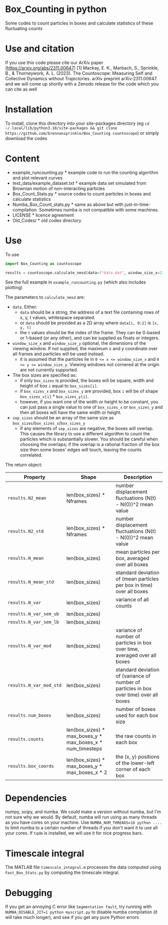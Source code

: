 # Box_Counting in python
Some codes to count particles in boxes and calculate statistics of these fluctuating counts

# Use and citation
If you use this code please cite our ArXiv paper (https://arxiv.org/abs/2311.00647)
[1] Mackay, E. K., Marbach, S., Sprinkle, B., & Thorneywork, A. L. (2023). The Countoscope: Measuring Self and Collective Dynamics without Trajectories. arXiv preprint arXiv:2311.00647. 
and we will come up shortly with a Zenodo release for the code which you can cite as well 

# Installation
To install, clone this directory into your site-packages directory (eg `cd ~/.local/lib/python3.10/site-packages && git clone https://github.com/brennansprinkle/Box_Counting countoscope`)
or simply download the codes

# Content
* example_runcounting.py              * example code to run the counting algorithm and plot relevant curves
* test_data/example_dataset.txt       * example data set simulated from Brownian motion of non-interacting particles
* Box_Count_Stats.py                  * source codes to count particles in boxes and calculate statistics
* Numba_Box_Count_stats.py            * same as above but with just-in-time-compilation. Sometimes numba is not compatible with some machines.
* LICENSE                             * licence agreement
* Old_Codes/                          * old codes directory

# Use
To use
```py
import Box_Counting as countoscope

results = countoscope.calculate_nmsd(data=f"data.dat", window_size_x=217.6, window_size_y=174, box_sizes=Box_Ls, sep_sizes=sep)
```
See the full example in `example_runcounting.py` (which also includes plotting)

The parameters to `calculate_nmsd` are:
* `data`. Either:
  * `data` should be a string, the address of a text file containing rows of x, y, t values, whitespace separated. 
  * or `data` should be provided as a 2D array where `data[i, 0:2]` is `[x, y, t]`
  * the `t` values should be the index of the frame. They can be 0-based or 1-based (or any other), and can be supplied as floats or integers.
* `window_size_x` and `window_size_y` optional, the dimensions of the viewing window. If not supplied, the maximum x and y coordinate over all frames and particles will be used instead.
  * it is assumed that the particles lie in `0 <= x <= window_size_x` and `0 <= y <= window_size_y`. Viewing windows not cornered at the origin are not currently supported.
* The box sizes are specified as:
  * if only `box_sizes` is provided, the boxes will be square, width and height of box `i` equal to `box_sizes[i]`.
  * if `box_sizes_x` and `box_sizes_y` are provided, box `i` will be of shape `box_sizes_x[i]` * `box_sizes_y[i]`.
  * however, if you want one of the width or height to be constant, you can just pass a single value to one of `box_sizes_x` or `box_sizes_y` and then all boxes will have the same width or height.
* `sep_sizes` should be an array of the same size as `box_sizes`/`box_sizes_x`/`box_sizes_y`
  * if any elements of `sep_sizes` are negative, the boxes will overlap. This causes the library to use a different algorithm to count the particles which is substantially slower. You should be careful when choosing the overlaps; if the overlap is a rational fraction of the box size then some boxes' edges will touch, leaving the counts correlated.

The return object:

| Property                | Shape                                                      | Description                                                                             |
|-------------------------|------------------------------------------------------------|-----------------------------------------------------------------------------------------|
| `results.N2_mean`       | len(box_sizes) * Nframes                                   | number displacement fluctuations (N(t) - N(0))^2 mean value                             |
| `results.N2_std`        | len(box_sizes) * Nframes                                   | number displacement fluctuations (N(t) - N(0))^2 mean value                             |
| `results.N_mean`        | len(box_sizes)                                             | mean particles per box, averaged over all boxes                                         |
| `results.N_mean_std`    | len(box_sizes)                                             | standard deviation of (mean particles per box in time) over all boxes                   |
| `results.N_var`         | len(box_sizes)                                             | variance of all counts                                                                  |
| `results.N_var_sem_ub`  | len(box_sizes)                                             |                                                                                         |
| `results.N_var_sem_lb`  | len(box_sizes)                                             |                                                                                         |
| `results.N_var_mod`     | len(box_sizes)                                             | variance of number of particles in box over time, averaged over all boxes               |
| `results.N_var_mod_std` | len(box_sizes)                                             | standard deviation of (variance of number of particles in box over time) over all boxes |
| `results.num_boxes`     | len(box_sizes)                                             | number of boxes used for each box size                                                  |
| `results.counts`        | len(box_sizes) * max_boxes_y * max_boxes_x * num_timesteps | the raw counts in each box                                                              |
| `results.box_coords`    | len(box_sizes) * max_boxes_y * max_boxes_x * 2             | the (x, y) positions of the lower-left corner of each box                               |


# Dependencies
numpy, scipy, and numba. We could make a version without numba, but I'm not sure why we would. By default, numba will run using as many threads as you have cores on your machine. Use `NUMBA_NUM_THREADS=16 python ....` to limit numba to a certain number of threads if you don't want it to use all your cores. If `tqdm` is installed, we will use it for nice progress bars.

# Timescale integral
The MATLAB file `timescale_integral.m` processes the data computed using `Fast_Box_Stats.py` by computing the timescale integral.

# Debugging
If you get an annoying C error like `Segmentation fault`, try running with `NUMBA_DISABLE_JIT=1 python myscript.py` to disable numba compilation (it will take much longer), and see if you get any pure Python errors
